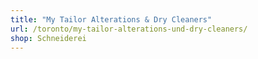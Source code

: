 ```yaml
---
title: "My Tailor Alterations & Dry Cleaners"
url: /toronto/my-tailor-alterations-und-dry-cleaners/
shop: Schneiderei
---
```

